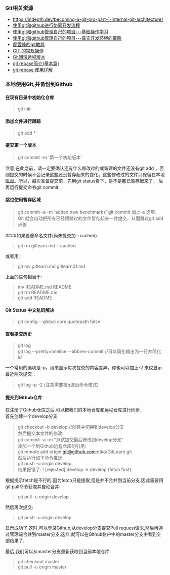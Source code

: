 ### Git相关资源
* <https://indepth.dev/becoming-a-git-pro-part-1-internal-git-architecture/>
* [使用git和github进行协同开发流程](http://segmentfault.com/a/1190000002413519)  
* [使用git和github管理自己的项目---基础操作学习](http://segmentfault.com/a/1190000003728094)  
* [使用git和github管理自己的项目---真实开发环境的策略](http://segmentfault.com/a/1190000003739324)  
* [廖雪峰的git教程](http://www.liaoxuefeng.com/wiki/0013739516305929606dd18361248578c67b8067c8c017b000)
* [GIT 的常规操作](http://www.cnblogs.com/wang_yb/p/3867221.html)
* [Git回滚远程版本](http://www.cnblogs.com/Alandre/p/5370274.html)
* [git rebase简介(基本篇)](https://blog.csdn.net/hudashi/article/details/7664631)
* [git rebase 使用详解](https://blog.csdn.net/chenansic/article/details/44122107)

### 本地使用Git,并备份到Github
#### <i class="icon-file"></i>在现有目录中初始化仓库
> git init
#### <i class="icon-file"></i>添加文件进行跟踪
> git add *
#### <i class="icon-file"></i>提交第一个版本
> git commit -m '第一个初始版本'  

注意,在此之前，请一定要确认还有什么修改过的或新建的文件还没有git add ，否则提交的时候不会记录这些还没暂存起来的变化。这些修改过的文件只保留在本地磁盘。所以，每次准备提交前，先用git status看下，是不是都已暂存起来了， 后再运行提交命令git commit
 
#### <i class="icon-file"></i>跳过使用暂存区域
> git commit -a -m 'added new benchmarks'
git commit 加上-a 选项，Git 就会自动把所有已经跟踪过的文件暂存起来一并提交，从而跳过git add 步骤

####如果要重命名文件(尚未提交加--cached)
> git rm gitlearn.md --cached

或者用:
> git mv gitlearn.md gitlearn01.md

上面的语句相当于:

> mv README.md README  
> git rm README.md  
> git add README

#### <i class="icon-file"></i> Git Status 中文乱码解决
> git config --global core.quotepath false

#### <i class="icon-file"></i>查看提交历史

> git log  
> git log --pretty=oneline --abbrev-commit //可以简化输出为一行并简化id

一个常用的选项是-p，用来显示每次提交的内容差异。你也可以加上-2 来仅显示最近两次提交：
> git log -p -2 (注意需要按q退出命令模式)

#### <i class="icon-file"></i>提交到Github仓库

在注册了Github仓库之后,可以把我们的本地仓库和远程仓库进行同步.  
首先创建一个develop分支:  
> git checkout -b develop //创建并切换到develop分支  
然后提交本文件的修改:  
> git commit -a -m "测试提交最后修改到develop分支"  
添加一个到Github远程仓库的引用:  
> git remote add origin git@github.com:ntko/GitLearn.git  
然后运行如下命令推送:  
> git push -u origin develop  
结果报错了: ! [rejected]        develop -> develop (fetch first)  

根据提示fetch是不行的.因为fetch只是提取,但是并不合并到当前分支.因此需要用
git pull命令获取并自动合并:
> git pull -u origin develop

然后再次提交:
> git push -u origin develop  

显示成功了.这时,可以登录Github,从develop分支提交Pull request请求,然后再通过管理端合并到master分支.这样,就可以在Github帐户中的master分支中看到全部结果了.

最后,我们可以从master分支重新获取到当前本地仓库.
> git checkout master  
> git pull -u origin master  


